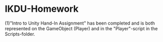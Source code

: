 # IKDU-Homework
(1)"Intro to Unity Hand-In Assignment" has been completed and is both represented on the GameObject (Player) and in the "Player"-script in the Scripts-folder.
